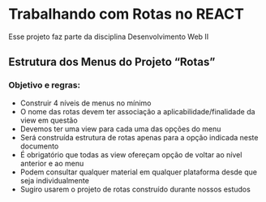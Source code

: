 # Trabalhando com Rotas no REACT

Esse projeto faz parte da disciplina Desenvolvimento Web II

## Estrutura dos Menus do Projeto “Rotas”
### Objetivo e regras:

- Construir 4 níveis de menus no mínimo
- O nome das rotas devem ter associação a aplicabilidade/finalidade da view em questão
- Devemos ter uma view para cada uma das opções do menu
- Será construída estrutura de rotas apenas para a opção indicada neste documento
- É obrigatório que todas as view ofereçam opção de voltar ao nível anterior e ao menu
- Podem consultar qualquer material em qualquer plataforma desde que seja individualmente
- Sugiro usarem o projeto de rotas construído durante nossos estudos

